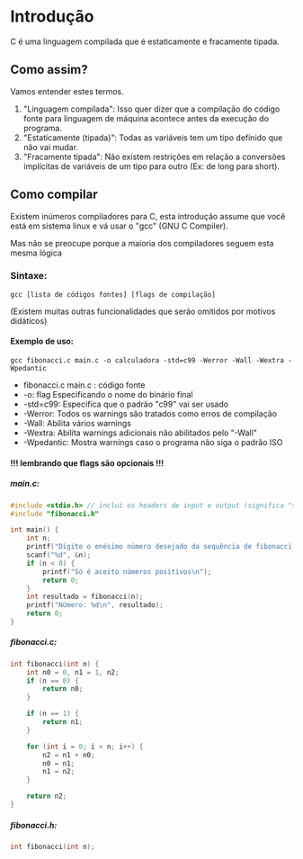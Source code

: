 # Introdução
C é uma linguagem compilada que é estaticamente e fracamente tipada.

## Como assim?
Vamos entender estes termos.

1. "Linguagem compilada": Isso quer dizer que a compilação do código fonte para linguagem de máquina acontece antes da execução do programa.
2. "Estaticamente (tipada)": Todas as variáveis tem um tipo definido que não vai mudar.
3. "Fracamente tipada": Não existem restrições em relação a conversões implícitas de variáveis de um tipo para outro (Ex: de long para short).

## Como compilar
Existem inúmeros compiladores para C, esta introdução assume que você está em sistema linux e vá usar o "gcc" (GNU C Compiler).

Mas não se preocupe porque a maioria dos compiladores seguem esta mesma lógica

### Sintaxe:
```
gcc [lista de códigos fontes] [flags de compilação]
```
(Existem muitas outras funcionalidades que serão omitidos por motivos didáticos)

#### Exemplo de uso:

```
gcc fibonacci.c main.c -o calculadora -std=c99 -Werror -Wall -Wextra -Wpedantic
```
- fibonacci.c main.c : código fonte
- -o: flag    Especificando o nome do binário final
- -std=c99:   Especifica que o padrão "c99" vai ser usado
- -Werror:    Todos os warnings são tratados como erros de compilação
- -Wall:      Abilita vários warnings
- -Wextra:    Abilita warnings adicionais não abilitados pelo "-Wall"
- -Wpedantic: Mostra warnings caso o programa não siga o padrão ISO

#### !!! lembrando que flags são opcionais !!!
##### main.c:
```c
#include <stdio.h> // inclui os headers de input e output (significa "standard input-output")
#include "fibonacci.h"

int main() {
    int n;
    printf("Digite o enésimo número desejado da sequência de fibonacci:");
    scanf("%d", &n);
    if (n < 0) {
        printf("Só é aceito números positivos\n");
        return 0;
    }
    int resultado = fibonacci(n);
    printf("Número: %d\n", resultado);
    return 0;
}
```
##### fibonacci.c:
```c
int fibonacci(int n) {
    int n0 = 0, n1 = 1, n2;
    if (n == 0) {
        return n0;
    }

    if (n == 1) {
        return n1;
    }

    for (int i = 0; i < n; i++) {
        n2 = n1 + n0;
        n0 = n1;
        n1 = n2;
    }

    return n2;
}

```
##### fibonacci.h:
```c
int fibonacci(int n);

```
